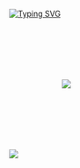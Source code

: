 [![Typing SVG](https://readme-typing-svg.herokuapp.com?color=EEEEEE&background=1A1A1A&center=true&vCenter=true&width=1100&height=70&lines=KALENSKY)](https://git.io/typing-svg)

<img align="center" style="margin:6rem" src="https://github-readme-stats.vercel.app/api/top-langs/?username=imitatehappiness&card_width=1000 &layout=compact&hide=html,css&title_color=EEEEEE&text_color=c9cacc&icon_color=EEEEEE&bg_color=1a1a1a" />

![](https://komarev.com/ghpvc/?username=imitatehappiness&style=for-the-badge&color=ff69b4)


